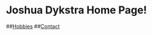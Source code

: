 # Joshua Dykstra Home Page!
##[Hobbies](/milestone/hobbies.html)
##[Contact](/milestone/contactme.html)